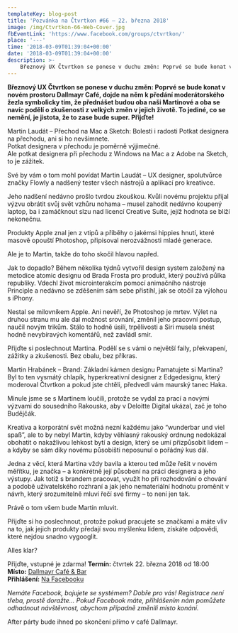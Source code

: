 ```yaml
---
templateKey: blog-post
title: 'Pozvánka na Čtvrtkon #66 – 22. března 2018'
image: /img/Ctvrtkon-66-Web-Cover.jpg
fbEventLink: 'https://www.facebook.com/groups/ctvrtkon/'
place: '---'
time: '2018-03-09T01:39:04+00:00'
date: '2018-03-09T01:39:04+00:00'
description: >-
    Březnový UX Čtvrtkon se ponese v duchu změn: Poprvé se bude konat v novém prostoru Dallmayr Café, dojde na něm k předání moderátorského žezla symbolicky tím, že přednášet budou oba naši...
---
```

**Březnový UX Čtvrtkon se ponese v duchu změn: Poprvé se bude konat v novém prostoru Dallmayr Café, dojde na něm k předání moderátorského žezla symbolicky tím, že přednášet budou oba naši Martinové a oba se navíc podělí o zkušenosti z velkých změn v jejich životě. To jediné, co se nemění, je jistota, že to zase bude super. Přijďte!**

Martin Laudát – Přechod na Mac a Sketch: Bolesti i radosti Potkat designera na přechodu, ani si ho nevšimnete.  
Potkat designera v přechodu je poměrně výjimečné.  
Ale potkat designera při přechodu z Windows na Mac a z Adobe na Sketch, to je zážitek.

Své by vám o tom mohl povídat Martin Laudát – UX designer, spolutvůrce značky Flowly a nadšený tester všech nástrojů a aplikací pro kreativce.

Jeho nadšení nedávno prošlo tvrdou zkouškou. Kvůli novému projektu přijal výzvu obrátit svůj svět vzhůru nohama – musel zahodit nedávno koupený laptop, ba i zamáčknout slzu nad licencí Creative Suite, jejíž hodnota se blíží nekonečnu.

Produkty Apple znal jen z vtipů a příběhy o jakémsi hippies hnutí, které masově opouští Photoshop, připisoval nerozvážnosti mladé generace.

Ale je to Martin, takže do toho skočil hlavou napřed.

Jak to dopadlo? Během několika týdnů vytvořil design system založený na metodice atomic designu od Brada Frosta pro produkt, který používá půlka republiky. Vdechl život microinterakcím pomocí animačního nástroje Principle a nedávno se zděšením sám sebe přistihl, jak se otočil za výlohou s iPhony.

Nestal se milovníkem Apple. Ani nevěří, že Photoshop je mrtev. Výlet na druhou stranu mu ale dal možnost srovnání, změnil jeho pracovní postup, naučil novým trikům. Stálo to hodně úsilí, trpělivosti a Siri musela snést hodně nevybíravých komentářů, než zavládl smír.

Přijďte si poslechnout Martina. Podělí se s vámi o největší faily, překvapení, zážitky a zkušenosti. Bez obalu, bez příkras.

Martin Hrabánek – Brand: Základní kámen designu Pamatujete si Martina? Byl to ten vysmátý chlapík, hyperkreativní designer z Edgedesignu, který moderoval Čtvrtkon a pokud jste chtěli, předvedl vám maurský tanec Haka.

Minule jsme se s Martinem loučili, protože se vydal za prací a novými výzvami do sousedního Rakouska, aby v Deloitte Digital ukázal, zač je toho Budějčák.

Kreativa a korporátní svět možná nezní každému jako “wunderbar und viel spaß”, ale to by nebyl Martin, kdyby věhlasný rakouský ordnung nedokázal obohatit o nakažlivou lehkost bytí a design, který se umí přizpůsobit lidem – a kdyby se sám díky novému působišti neposunul o pořádný kus dál.

Jedna z věcí, která Martina vždy bavila a kterou ted může řešit v novém měřítku, je značka – a konkrétně její působení na práci designera a jeho výstupy. Jak totiž s brandem pracovat, využít ho při rozhodování o chování a podobě uživatelského rozhraní a jak jeho nemateriální hodnotu proměnit v návrh, který srozumitelně mluví řečí své firmy – to není jen tak.

Právě o tom všem bude Martin mluvit.

Přijďte si ho poslechnout, protože pokud pracujete se značkami a máte vliv na to, jak jejich produkty předají svou myšlenku lidem, získáte odpovědi, které nejdou snadno vygooglit.

Alles klar?

Přijďte, vstupné je zdarma! **Termín:** čtvrtek 22. března 2018 od 18:00  
**Místo:** [Dallmayr Café & Bar](https://www.facebook.com/Dallmayr-caf%C3%A9-bar-702887763246547/)  
**Přihlášení:** [Na Facebooku](https://www.facebook.com/events/158640731464851/)

_Nemáte Facebook, bojujete se systémem? Dobře pro vás! Registrace není třeba, prostě doražte… Pokud Facebook máte, přihlášením nám pomůžete odhadnout návštěvnost, abychom případně změnili místo konání._

After párty bude ihned po skončení přímo v café Dallmayr.